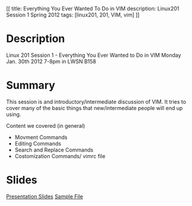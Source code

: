 [[
title: Everything You Ever Wanted To Do in VIM
description: Linux201 Session 1 Spring 2012
tags: [linux201, 201, VIM, vim]
]]

# Description
Linux 201 Session 1 - Everything You Ever Wanted to Do in VIM Monday Jan. 30th 2012 7-8pm in LWSN B158

# Summary
This session is and introductory/intermediate discussion of VIM. It tries to cover many of the basic things that new/intermediate people will end up using.

Content we covered (in general)

- Movment Commands
- Editing Commands
- Search and Replace Commands
- Costomization Commands/ vimrc file

# Slides
[Presentation Slides](Linux_201_session_1_Spring_2011.odp)
[Sample File](Madlibs_sample_program.txt)
